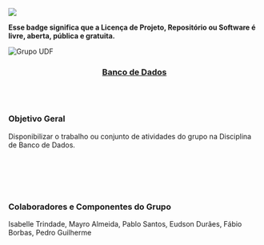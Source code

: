 ![](https://img.shields.io/badge/License-GPLv3-blue.svg)

**Esse badge significa que a Licença de Projeto, Repositório ou Software é livre, aberta, pública e gratuita.**

![Grupo UDF](http://3.bp.blogspot.com/-RizzfGXtv10/T6FdxUrlE5I/AAAAAAAAAFE/9Ytah8msyt8/s1600/30276_114631768573823_114631328573867_83786_1421735_n.jpg)

<h3 align="center"><a href="https://drive.google.com/file/d/1rUdKuxd0iie1_1cfrbv04rb3bl_ofijM/view?usp=drivesdk">Banco de Dados</a></h3> 

<br/>
<br/>

### Objetivo Geral
Disponibilizar o trabalho ou conjunto de atividades do grupo na Disciplina de Banco de Dados.

<br/>
<br/>
<br/>
<br/>

### Colaboradores e Componentes do Grupo
Isabelle Trindade, Mayro Almeida, Pablo Santos, Eudson Durães, Fábio Borbas, Pedro Guilherme 

<br/>
<br/>
<br/>
